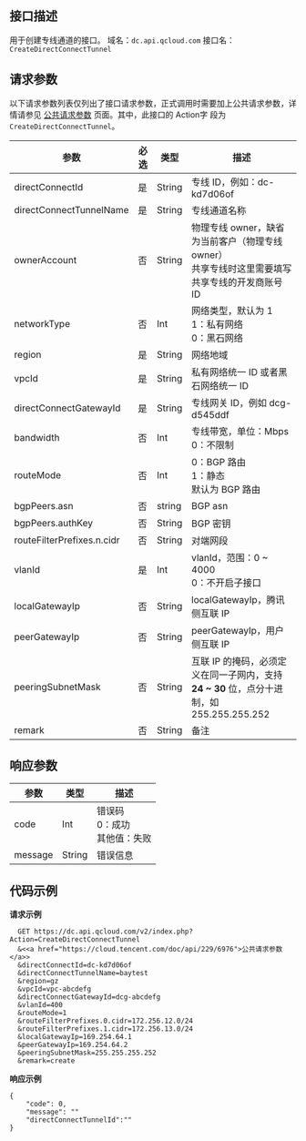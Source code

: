 ## 接口描述
用于创建专线通道的接口。
域名：`dc.api.qcloud.com`
接口名：`CreateDirectConnectTunnel`

## 请求参数
以下请求参数列表仅列出了接口请求参数，正式调用时需要加上公共请求参数，详情请参见 [公共请求参数](https://cloud.tencent.com/doc/api/229/6976) 页面。其中，此接口的 Action字 段为 `CreateDirectConnectTunnel`。

| 参数 | 必选  | 类型 | 描述 |
|---------|---------|---------|---------|
| directConnectId | 是 | String | 专线 ID，例如：dc-kd7d06of | 
| directConnectTunnelName | 是 | String | 专线通道名称 | 
| ownerAccount | 否 | String | 物理专线 owner，缺省为当前客户（物理专线 owner）</br>共享专线时这里需要填写共享专线的开发商账号 ID |
| networkType | 否 | Int | 网络类型，默认为 1</br>1：私有网络</br>0：黑石网络 |
| region | 是 | String | 网络地域 |
| vpcId | 是 | String | 私有网络统一 ID 或者黑石网络统一 ID |
| directConnectGatewayId | 是 | String |专线网关 ID，例如 dcg-d545ddf |
| bandwidth | 否 | Int | 专线带宽，单位：Mbps</br>0：不限制|
| routeMode | 否 | Int | 0：BGP 路由</br>1：静态</br>默认为 BGP 路由|
| bgpPeers.asn | 否 | string | BGP asn |
| bgpPeers.authKey | 否 | String | BGP 密钥 |
| routeFilterPrefixes.n.cidr | 否 | String | 对端网段 |
| vlanId | 是 | Int | vlanId，范围：0 ~ 4000</br>0：不开启子接口|
| localGatewayIp | 否 | String | localGatewayIp，腾讯侧互联 IP|
| peerGatewayIp | 否 | String | peerGatewayIp，用户侧互联 IP |
| peeringSubnetMask | 否 | String | 互联 IP 的掩码，必须定义在同一子网内，支持 **24 ~ 30** 位，点分十进制，如 255.255.255.252 |
| remark | 否 | String | 备注 |
 
## 响应参数
| 参数 | 类型 | 描述|
|---------|---------|---------|
| code| Int | 错误码</br>0：成功</br>其他值：失败 |
| message |  String | 错误信息 |

## 代码示例
 
**请求示例**
```
  GET https://dc.api.qcloud.com/v2/index.php?Action=CreateDirectConnectTunnel
  &<<a href="https://cloud.tencent.com/doc/api/229/6976">公共请求参数</a>>
  &directConnectId=dc-kd7d06of
  &directConnectTunnelName=baytest
  &region=gz
  &vpcId=vpc-abcdefg
  &directConnectGatewayId=dcg-abcdefg
  &vlanId=400
  &routeMode=1
  &routeFilterPrefixes.0.cidr=172.256.12.0/24
  &routeFilterPrefixes.1.cidr=172.256.13.0/24
  &localGatewayIp=169.254.64.1
  &peerGatewayIp=169.254.64.2
  &peeringSubnetMask=255.255.255.252
  &remark=create
```
**响应示例**

```
{
    "code": 0,
    "message": ""
    "directConnectTunnelId":""
}
```


